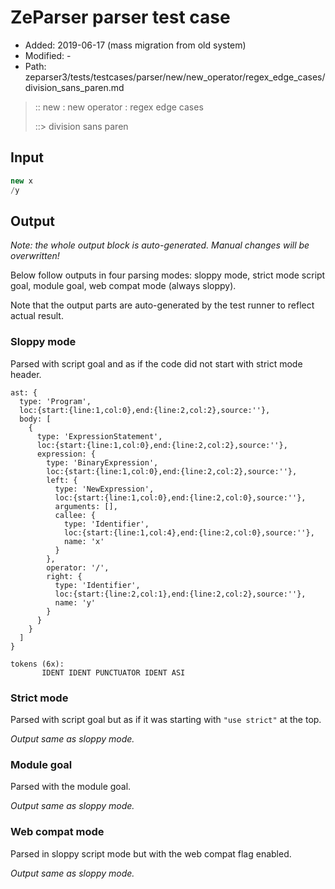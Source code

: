 # ZeParser parser test case

- Added: 2019-06-17 (mass migration from old system)
- Modified: -
- Path: zeparser3/tests/testcases/parser/new/new_operator/regex_edge_cases/division_sans_paren.md

> :: new : new operator : regex edge cases
>
> ::> division sans paren

## Input

`````js
new x
/y
`````

## Output

_Note: the whole output block is auto-generated. Manual changes will be overwritten!_

Below follow outputs in four parsing modes: sloppy mode, strict mode script goal, module goal, web compat mode (always sloppy).

Note that the output parts are auto-generated by the test runner to reflect actual result.

### Sloppy mode

Parsed with script goal and as if the code did not start with strict mode header.

`````
ast: {
  type: 'Program',
  loc:{start:{line:1,col:0},end:{line:2,col:2},source:''},
  body: [
    {
      type: 'ExpressionStatement',
      loc:{start:{line:1,col:0},end:{line:2,col:2},source:''},
      expression: {
        type: 'BinaryExpression',
        loc:{start:{line:1,col:0},end:{line:2,col:2},source:''},
        left: {
          type: 'NewExpression',
          loc:{start:{line:1,col:0},end:{line:2,col:0},source:''},
          arguments: [],
          callee: {
            type: 'Identifier',
            loc:{start:{line:1,col:4},end:{line:2,col:0},source:''},
            name: 'x'
          }
        },
        operator: '/',
        right: {
          type: 'Identifier',
          loc:{start:{line:2,col:1},end:{line:2,col:2},source:''},
          name: 'y'
        }
      }
    }
  ]
}

tokens (6x):
       IDENT IDENT PUNCTUATOR IDENT ASI
`````

### Strict mode

Parsed with script goal but as if it was starting with `"use strict"` at the top.

_Output same as sloppy mode._

### Module goal

Parsed with the module goal.

_Output same as sloppy mode._

### Web compat mode

Parsed in sloppy script mode but with the web compat flag enabled.

_Output same as sloppy mode._

